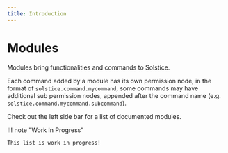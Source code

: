 ```yaml
---
title: Introduction
---
```


# Modules

Modules bring functionalities and commands to Solstice.

Each command added by a module has its own permission node, in the format of `solstice.command.mycommand`, some commands may have additional sub permission nodes, appended after the command name (e.g. `solstice.command.mycommand.subcommand`).

Check out the left side bar for a list of documented modules.

!!! note "Work In Progress"

    This list is work in progress!